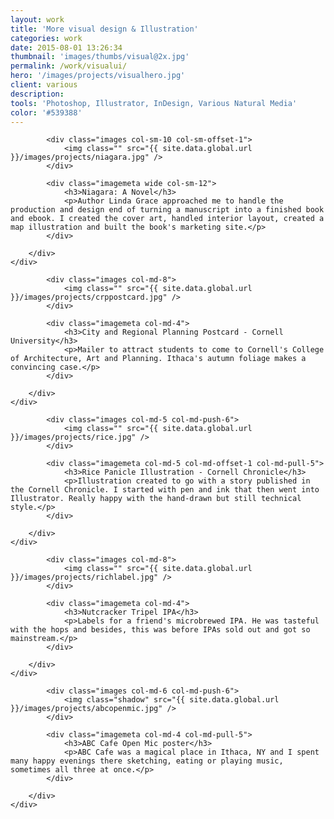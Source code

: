 ```yaml
---
layout: work
title: 'More visual design & Illustration'
categories: work
date: 2015-08-01 13:26:34
thumbnail: 'images/thumbs/visual@2x.jpg'
permalink: /work/visualui/
hero: '/images/projects/visualhero.jpg'
client: various
description:
tools: 'Photoshop, Illustrator, InDesign, Various Natural Media'
color: '#539388'
---
```



<section class="projectsection">
    <div class="container">
        <div class="row">
  
            <div class="images col-sm-10 col-sm-offset-1">
                <img class="" src="{{ site.data.global.url }}/images/projects/niagara.jpg" />
            </div>

            <div class="imagemeta wide col-sm-12">
                <h3>Niagara: A Novel</h3>
                <p>Author Linda Grace approached me to handle the production and design end of turning a manuscript into a finished book and ebook. I created the cover art, handled interior layout, created a map illustration and built the book's marketing site.</p>
            </div>

        </div>   
    </div>
</section>



<section class="projectsection dark">
    <div class="container">
        <div class="row">
  
            <div class="images col-md-8">
                <img class="" src="{{ site.data.global.url }}/images/projects/crppostcard.jpg" />
            </div>

            <div class="imagemeta col-md-4">
                <h3>City and Regional Planning Postcard - Cornell University</h3>
                <p>Mailer to attract students to come to Cornell's College of Architecture, Art and Planning. Ithaca's autumn foliage makes a convincing case.</p>
            </div>

        </div>   
    </div>
</section>


<section class="projectsection">
    <div class="container">
        <div class="row">
  
            <div class="images col-md-5 col-md-push-6">
                <img class="" src="{{ site.data.global.url }}/images/projects/rice.jpg" />
            </div>

            <div class="imagemeta col-md-5 col-md-offset-1 col-md-pull-5">
                <h3>Rice Panicle Illustration - Cornell Chronicle</h3>
                <p>Illustration created to go with a story published in the Cornell Chronicle. I started with pen and ink that then went into Illustrator. Really happy with the hand-drawn but still technical style.</p>
            </div>

        </div>   
    </div>
</section>

<section class="projectsection dark">
    <div class="container">
        <div class="row">
  
            <div class="images col-md-8">
                <img class="" src="{{ site.data.global.url }}/images/projects/richlabel.jpg" />
            </div>

            <div class="imagemeta col-md-4">
                <h3>Nutcracker Tripel IPA</h3>
                <p>Labels for a friend's microbrewed IPA. He was tasteful with the hops and besides, this was before IPAs sold out and got so mainstream.</p>
            </div>

        </div>   
    </div>
</section>


<section class="projectsection">
    <div class="container">
        <div class="row">
  
            <div class="images col-md-6 col-md-push-6">
                <img class="shadow" src="{{ site.data.global.url }}/images/projects/abcopenmic.jpg" />
            </div>

            <div class="imagemeta col-md-4 col-md-pull-5">
                <h3>ABC Cafe Open Mic poster</h3>
                <p>ABC Cafe was a magical place in Ithaca, NY and I spent many happy evenings there sketching, eating or playing music, sometimes all three at once.</p>
            </div>

        </div>   
    </div>
</section>